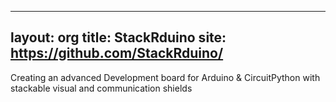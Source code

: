 
---
layout: org
title: StackRduino
site: https://github.com/StackRduino/
---
Creating an advanced Development board for Arduino & CircuitPython with stackable visual and communication shields

